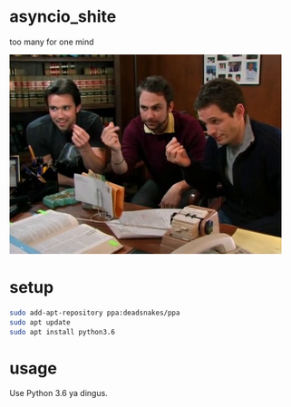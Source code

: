 # asyncio_shite

too many for one mind

![](https://raw.githubusercontent.com/wdbm/asyncio_shite/master/media/vlcsnap-2018-06-07-05h24m07s476.png)

# setup

```Bash
sudo add-apt-repository ppa:deadsnakes/ppa
sudo apt update
sudo apt install python3.6
```

# usage

Use Python 3.6 ya dingus.
